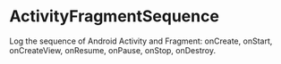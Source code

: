 ActivityFragmentSequence
========================

Log the sequence of Android Activity and Fragment: onCreate, onStart, onCreateView, onResume, onPause, onStop, onDestroy.
